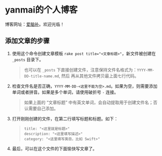 # yanmai的个人博客

博客网址：[爱脑补](http://www.inaobu.com/)。欢迎光临！

## 添加文章的步骤

1. 使用这个命令创建文章模板
`rake post title="<文章标题>"`，新文件被创建在 `_posts` 目录下。
    > 也可以在 `_posts` 下直接创建文件，注意保持文件名格式为：`YYYY-MM-DD-title-name.md`, 然后 再从其他文件拷贝最上面七行代码。
1. 检查文件名是否正确，`YYYY-MM-DD-<这里不能为空>.md`。如果为空，则需要添加单词或者拼音。如果是多个单词，请使用破折号 `-` 连接。
    > 如果上面的 “文章标题” 中有英文单词，会自动提取用于创建文件名；否认需要自己添加。
1. 打开刚刚创建的文件，在第二行填写标题和标题。如下：
    >```
    >title: "<这里就是标题>"
    >description: "<这里填写描述>"
    >category: "<这里填写类目，比如 Swift>"
    >```
1. 最后，可以在这个文件的下面愉快写文章了。
